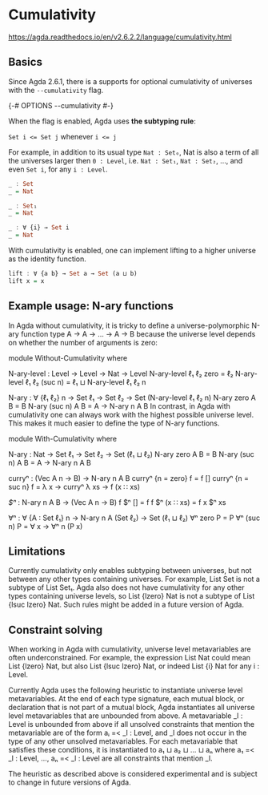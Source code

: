 # Cumulativity

https://agda.readthedocs.io/en/v2.6.2.2/language/cumulativity.html

## Basics

Since Agda 2.6.1, there is a supports for optional cumulativity of universes with the `--cumulativity` flag.

{-# OPTIONS --cumulativity #-}

When the flag is enabled, Agda uses **the subtyping rule**:

`Set i <= Set j` whenever `i <= j`


For example, in addition to its usual type `Nat : Set₀`, Nat is also a term of all the universes larger then `0 : Level`, i.e. `Nat : Set₁`, `Nat : Set₂`, …, and even `Set i`, for any `i : Level`.

```hs
_ : Set
_ = Nat

_ : Set₁
_ = Nat

_ : ∀ {i} → Set i
_ = Nat
```

With cumulativity is enabled, one can implement lifting to a higher universe as the identity function.

```hs
lift : ∀ {a b} → Set a → Set (a ⊔ b)
lift x = x
```


## Example usage: N-ary functions

In Agda without cumulativity, it is tricky to define a universe-polymorphic N-ary function type A → A → ... → A → B because the universe level depends on whether the number of arguments is zero:

module Without-Cumulativity where

  N-ary-level : Level → Level → Nat → Level
  N-ary-level ℓ₁ ℓ₂ zero    = ℓ₂
  N-ary-level ℓ₁ ℓ₂ (suc n) = ℓ₁ ⊔ N-ary-level ℓ₁ ℓ₂ n

  N-ary : ∀ {ℓ₁ ℓ₂} n → Set ℓ₁ → Set ℓ₂ → Set (N-ary-level ℓ₁ ℓ₂ n)
  N-ary zero    A B = B
  N-ary (suc n) A B = A → N-ary n A B
In contrast, in Agda with cumulativity one can always work with the highest possible universe level. This makes it much easier to define the type of N-ary functions.

module With-Cumulativity where

  N-ary : Nat → Set ℓ₁ → Set ℓ₂ → Set (ℓ₁ ⊔ ℓ₂)
  N-ary zero    A B = B
  N-ary (suc n) A B = A → N-ary n A B

  curryⁿ : (Vec A n → B) → N-ary n A B
  curryⁿ {n = zero}  f = f []
  curryⁿ {n = suc n} f = λ x → curryⁿ λ xs → f (x ∷ xs)

  _$ⁿ_ : N-ary n A B → (Vec A n → B)
  f $ⁿ []       = f
  f $ⁿ (x ∷ xs) = f x $ⁿ xs

  ∀ⁿ : ∀ {A : Set ℓ₁} n → N-ary n A (Set ℓ₂) → Set (ℓ₁ ⊔ ℓ₂)
  ∀ⁿ zero    P = P
  ∀ⁿ (suc n) P = ∀ x → ∀ⁿ n (P x)


## Limitations

Currently cumulativity only enables subtyping between universes, but not between any other types containing universes. For example, List Set is not a subtype of List Set₁. Agda also does not have cumulativity for any other types containing universe levels, so List {lzero} Nat is not a subtype of List {lsuc lzero} Nat. Such rules might be added in a future version of Agda.

## Constraint solving

When working in Agda with cumulativity, universe level metavariables are often underconstrained. For example, the expression List Nat could mean List {lzero} Nat, but also List {lsuc lzero} Nat, or indeed List {i} Nat for any i : Level.

Currently Agda uses the following heuristic to instantiate universe level metavariables. At the end of each type signature, each mutual block, or declaration that is not part of a mutual block, Agda instantiates all universe level metavariables that are unbounded from above. A metavariable _l : Level is unbounded from above if all unsolved constraints that mention the metavariable are of the form aᵢ =< _l : Level, and _l does not occur in the type of any other unsolved metavariables. For each metavariable that satisfies these conditions, it is instantiated to a₁ ⊔ a₂ ⊔ ... ⊔ aₙ where a₁ =< _l : Level, …, aₙ =< _l : Level are all constraints that mention _l.

The heuristic as described above is considered experimental and is subject to change in future versions of Agda.
